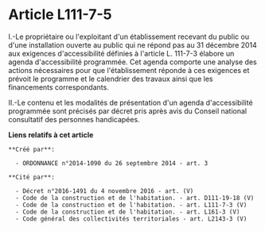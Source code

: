 # Article L111-7-5

I.-Le propriétaire ou l'exploitant d'un établissement recevant du public ou d'une installation ouverte au public qui ne
répond pas au 31 décembre 2014 aux exigences d'accessibilité définies à l'article L. 111-7-3 élabore un agenda
d'accessibilité programmée. Cet agenda comporte une analyse des actions nécessaires pour que l'établissement réponde à ces
exigences et prévoit le programme et le calendrier des travaux ainsi que les financements correspondants. 

II.-Le contenu et les modalités de présentation d'un agenda d'accessibilité programmée sont précisés par décret pris après
avis du Conseil national consultatif des personnes handicapées.

**Liens relatifs à cet article**

	**Créé par**:

	  - ORDONNANCE n°2014-1090 du 26 septembre 2014 - art. 3

	**Cité par**:

	  - Décret n°2016-1491 du 4 novembre 2016 - art. (V)
	  - Code de la construction et de l'habitation. - art. D111-19-18 (V)
	  - Code de la construction et de l'habitation. - art. L111-7-3 (V)
	  - Code de la construction et de l'habitation. - art. L161-3 (V)
	  - Code général des collectivités territoriales - art. L2143-3 (V)
